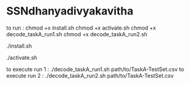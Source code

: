 # SSNdhanyadivyakavitha

to run : 
chmod +x install.sh
chmod +x activate.sh
chmod +x decode_taskA_run1.sh 
chmod +x decode_taskA_run2.sh 

./install.sh

./activate.sh

to execute run 1 :
./decode_taskA_run1.sh path/to/TaskA-TestSet.csv
to execute run 2 :
./decode_taskA_run2.sh path/to/TaskA-TestSet.csv

